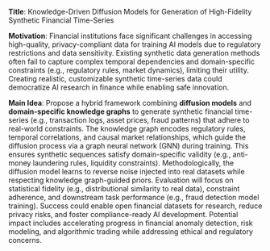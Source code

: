 **Title**: Knowledge-Driven Diffusion Models for Generation of High-Fidelity Synthetic Financial Time-Series  

**Motivation**: Financial institutions face significant challenges in accessing high-quality, privacy-compliant data for training AI models due to regulatory restrictions and data sensitivity. Existing synthetic data generation methods often fail to capture complex temporal dependencies and domain-specific constraints (e.g., regulatory rules, market dynamics), limiting their utility. Creating realistic, customizable synthetic time-series data could democratize AI research in finance while enabling safe innovation.  

**Main Idea**: Propose a hybrid framework combining **diffusion models** and **domain-specific knowledge graphs** to generate synthetic financial time-series (e.g., transaction logs, asset prices, fraud patterns) that adhere to real-world constraints. The knowledge graph encodes regulatory rules, temporal correlations, and causal market relationships, which guide the diffusion process via a graph neural network (GNN) during training. This ensures synthetic sequences satisfy domain-specific validity (e.g., anti-money laundering rules, liquidity constraints). Methodologically, the diffusion model learns to reverse noise injected into real datasets while respecting knowledge graph-guided priors. Evaluation will focus on statistical fidelity (e.g., distributional similarity to real data), constraint adherence, and downstream task performance (e.g., fraud detection model training). Success could enable open financial datasets for research, reduce privacy risks, and foster compliance-ready AI development. Potential impact includes accelerating progress in financial anomaly detection, risk modeling, and algorithmic trading while addressing ethical and regulatory concerns.